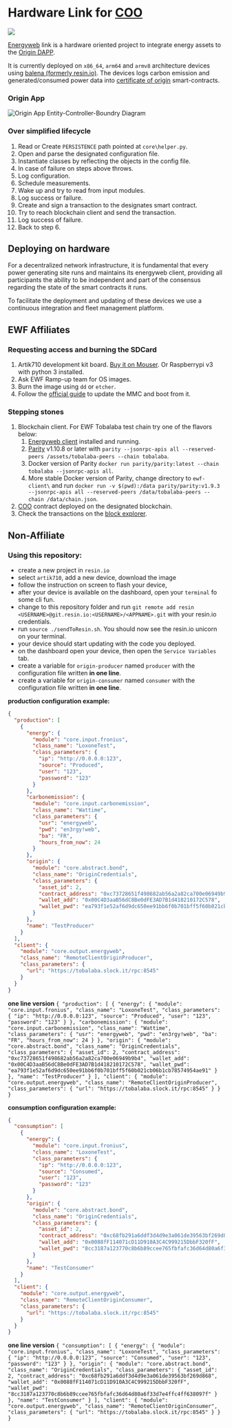 # Hardware Link for [COO](https://github.com/energywebfoundation/ewf-coo)
[![](https://img.shields.io/badge/version-dev-red.svg)](https://softwareengineering.stackexchange.com/questions/61726/define-production-ready)

[Energyweb](energyweb.org) link is a hardware oriented project to integrate energy assets to the [Origin DAPP](](https://github.com/energywebfoundation/ewf-coo)).

It is currently deployed on `x86_64`, `arm64` and `armv8` architecture devices using [balena (formerly resin.io)](https://www.balena.io). The devices logs carbon emission and generated/consumed power data into [certificate of origin](https://github.com/energywebfoundation/certificate_of_origin) smart-contracts.

### Origin App
![Origin App Entity-Controller-Boundry Diagram](https://github.com/energywebfoundation/ewf-link-origin/blob/master/media/origin-ecb.png)

### Over simplified lifecycle
1. Read or Create `PERSISTENCE` path pointed at `core\helper.py`.
2. Open and parse the designated configuration file.
3. Instantiate classes by reflecting the objects in the config file.
4. In case of failure on steps above throws.
5. Log configuration.
6. Schedule measurements.
7. Wake up and try to read from input modules.
8. Log success or failure.
9. Create and sign a transaction to the designates smart contract.
10. Try to reach blockchain client and send the transaction.
11. Log success of failure.
12. Back to step 6.

## Deploying on hardware
For a decentralized network infrastructure, it is fundamental that every power generating site runs and maintains its energyweb client, providing all participants the ability to be independent and part of the consensus regarding the state of the smart contracts it runs.

To facilitate the deployment and updating of these devices we use a continuous integration and fleet management platform.

## EWF Affiliates
### Requesting access and burning the SDCard
1. Artik710 development kit board. [Buy it on Mouser](https://www.mouser.de/ProductDetail/Samsung-ARTIK/SIP-KITNXE001?qs=sGAEpiMZZMve4%2fbfQkoj%252bITJFZOYkcE6OmmcL7bZCu8=). Or Raspberrypi v3 with python 3 installed.
2. Ask EWF Ramp-up team for OS images.
3. Burn the image using `dd` or `etcher`.
4. Follow the [official guide](https://developer.artik.io/documentation/developer-guide/update-image/updating-artik-image.html) to update the MMC and boot from it.

### Stepping stones

1. Blockchain client. For EWF Tobalaba test chain try one of the flavors below:
    1. [Energyweb client](https://energyweb.org/blockchain/) installed and running.
    2. [Parity](https://github.com/paritytech/parity/releases)  v1.10.8 or later with `parity --jsonrpc-apis all --reserved-peers /assets/tobalaba-peers --chain tobalaba`.
    3. Docker version of Parity `docker run parity/parity:latest --chain tobalaba --jsonrpc-apis all`.
    4. More stable Docker version of Parity, change directory to `ewf-client\` and run `docker run -v $(pwd):/data parity/parity:v1.9.3 --jsonrpc-apis all --reserved-peers /data/tobalaba-peers --chain /data/chain.json`.
2. [COO](https://github.com/energywebfoundation/certificate_of_origin) contract deployed on the designated blockchain.
3. Check the transactions on the [block explorer](https://tobalaba.etherscan.com/).

## Non-Affiliate 
### Using this repository: 
- create a new project in `resin.io`
- select `artik710`, add a new device, download the image
- follow the instruction on screen to flash your device,
- after your device is available on the dashboard, open your `terminal` fo some cli fun.
- change to this repository folder and run `git remote add resin <USERNAME>@git.resin.io:<USERNAME>/<APPNAME>.git` with your resin.io credentials.
- run `source ./sendToResin.sh`. You should now see the resin.io unicorn on your terminal.
- your device should start updating with the code you deployed.
- on the dashboard open your device, then open the `Service Variables` tab.
- create a variable for `origin-producer` named `producer` with the configuration file written __in one line__.
- create a variable for `origin-consumer` named `consumer` with the configuration file written __in one line__.

__production configuration example:__
```json
{
  "production": [
    {
      "energy": {
        "module": "core.input.fronius",
        "class_name": "LoxoneTest",
        "class_parameters": {
          "ip": "http://0.0.0.0:123",
          "source": "Produced",
          "user": "123",
          "password": "123"
        }
      },
      "carbonemission": {
        "module": "core.input.carbonemission",
        "class_name": "Wattime",
        "class_parameters": {
          "usr": "energyweb",
          "pwd": "en3rgy!web",
          "ba": "FR",
          "hours_from_now": 24
        }
      },
      "origin": {
        "module": "core.abstract.bond",
        "class_name": "OriginCredentials",
        "class_parameters": {
          "asset_id": 2,
          "contract_address": "0xc73728651f498682ab56a2a82ca700e06949b9b4",
          "wallet_add": "0x00C4D3aaB56dC8Be0dFE3AD7B1d418210172C578",
          "wallet_pwd": "ea793f1e52af6d9dc650ee91bb6f0b701bff5f60b021cb06b1cb78574954ae91"
        }
      },
      "name": "TestProducer"
    }
  ],
  "client": {
    "module": "core.output.energyweb",
    "class_name": "RemoteClientOriginProducer",
    "class_parameters": {
      "url": "https://tobalaba.slock.it/rpc:8545"
    }
  }
}
```
__one line version__
`{ "production": [ { "energy": { "module": "core.input.fronius", "class_name": "LoxoneTest", "class_parameters": { "ip": "http://0.0.0.0:123", "source": "Produced", "user": "123", "password": "123" } }, "carbonemission": { "module": "core.input.carbonemission", "class_name": "Wattime", "class_parameters": { "usr": "energyweb", "pwd": "en3rgy!web", "ba": "FR", "hours_from_now": 24 } }, "origin": { "module": "core.abstract.bond", "class_name": "OriginCredentials", "class_parameters": { "asset_id": 2, "contract_address": "0xc73728651f498682ab56a2a82ca700e06949b9b4", "wallet_add": "0x00C4D3aaB56dC8Be0dFE3AD7B1d418210172C578", "wallet_pwd": "ea793f1e52af6d9dc650ee91bb6f0b701bff5f60b021cb06b1cb78574954ae91" } }, "name": "TestProducer" } ], "client": { "module": "core.output.energyweb", "class_name": "RemoteClientOriginProducer", "class_parameters": { "url": "https://tobalaba.slock.it/rpc:8545" } } }`

__consumption configuration example:__
```json
{
  "consumption": [
    {
      "energy": {
        "module": "core.input.fronius",
        "class_name": "LoxoneTest",
        "class_parameters": {
          "ip": "http://0.0.0.0:123",
          "source": "Consumed",
          "user": "123",
          "password": "123"
        }
      },
      "origin": {
        "module": "core.abstract.bond",
        "class_name": "OriginCredentials",
        "class_parameters": {
          "asset_id": 2,
          "contract_address": "0xc68fb291a6ddf3d4d9e3a061de39563bf269d868",
          "wallet_add": "0x0088fF114071cD11D910A3C4C999215DbbF320fF",
          "wallet_pwd": "8cc3187a123770c8b6b89ccee765fbfafc36d64d80a6f33d7e4ffc4ff638097f"
        }
      },
      "name": "TestConsumer"
    }
  ],
  "client": {
    "module": "core.output.energyweb",
    "class_name": "RemoteClientOriginConsumer",
    "class_parameters": {
      "url": "https://tobalaba.slock.it/rpc:8545"
    }
  }
}
```
__one line version__
`{ "consumption": [ { "energy": { "module": "core.input.fronius", "class_name": "LoxoneTest", "class_parameters": { "ip": "http://0.0.0.0:123", "source": "Consumed", "user": "123", "password": "123" } }, "origin": { "module": "core.abstract.bond", "class_name": "OriginCredentials", "class_parameters": { "asset_id": 2, "contract_address": "0xc68fb291a6ddf3d4d9e3a061de39563bf269d868", "wallet_add": "0x0088fF114071cD11D910A3C4C999215DbbF320fF", "wallet_pwd": "8cc3187a123770c8b6b89ccee765fbfafc36d64d80a6f33d7e4ffc4ff638097f" } }, "name": "TestConsumer" } ], "client": { "module": "core.output.energyweb", "class_name": "RemoteClientOriginConsumer", "class_parameters": { "url": "https://tobalaba.slock.it/rpc:8545" } } }`
